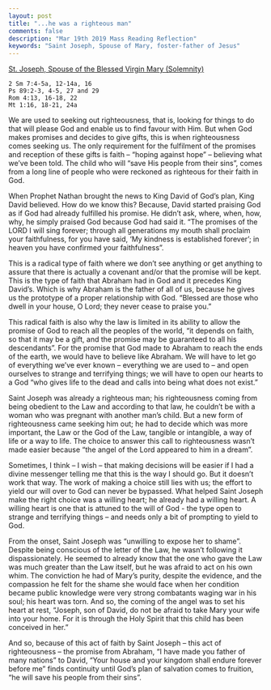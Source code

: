 ```yaml
---
layout: post
title: "...he was a righteous man"
comments: false
description: "Mar 19th 2019 Mass Reading Reflection"
keywords: "Saint Joseph, Spouse of Mary, foster-father of Jesus"
---
```


[St. Joseph, Spouse of the Blessed Virgin Mary (Solemnity)](http://www.usccb.org/bible/readings/031919.cfm)

```
2 Sm 7:4-5a, 12-14a, 16 
Ps 89:2-3, 4-5, 27 and 29 
Rom 4:13, 16-18, 22
Mt 1:16, 18-21, 24a 
```
We are used to seeking out righteousness, that is, looking for things to do that will please God and enable us to find favour with Him. But when God makes promises and decides to give gifts, this is when righteousness comes seeking us. The only requirement for the fulfilment of the promises and reception of these gifts is faith – “hoping against hope” – believing what we’ve been told. The child who will “save His people from their sins”, comes from a long line of people who were reckoned as righteous for their faith in God.  

When Prophet Nathan brought the news to King David of God’s plan, King David believed. How do we know this? Because, David started praising God as if God had already fulfilled his promise. He didn’t ask, where, when, how, why, he simply praised God because God had said it. “The promises of the LORD I will sing forever; through all generations my mouth shall proclaim your faithfulness, for you have said, ‘My kindness is established forever’; in heaven you have confirmed your faithfulness”. 

This is a radical type of faith where we don’t see anything or get anything to assure that there is actually a covenant and/or that the promise will be kept. This is the type of faith that Abraham had in God and it precedes King David’s. Which is why Abraham is the father of all of us, because he gives us the prototype of a proper relationship with God. “Blessed are those who dwell in your house, O Lord; they never cease to praise you.” 

This radical faith is also why the law is limited in its ability to allow the promise of God to reach all the peoples of the world, “it depends on faith, so that it may be a gift, and the promise may be guaranteed to all his descendants”. For the promise that God made to Abraham to reach the ends of the earth, we would have to believe like Abraham. We will have to let go of everything we’ve ever known – everything we are used to – and open ourselves to strange and terrifying things; we will have to open our hearts to a God “who gives life to the dead and calls into being what does not exist.”  

Saint Joseph was already a righteous man; his righteousness coming from being obedient to the Law and according to that law, he couldn’t be with a woman who was pregnant with another man’s child. But a new form of righteousness came seeking him out; he had to decide which was more important, the Law or the God of the Law, tangible or intangible, a way of life or a way to life. The choice to answer this call to righteousness wasn’t made easier because “the angel of the Lord appeared to him in a dream”. 

Sometimes, I think – I wish – that making decisions will be easier if I had a divine messenger telling me that this is the way I should go. But it doesn’t work that way. The work of making a choice still lies with us; the effort to yield our will over to God can never be bypassed. What helped Saint Joseph make the right choice was a willing heart; he already had a willing heart. A willing heart is one that is attuned to the will of God - the type open to strange and terrifying things – and needs only a bit of prompting to yield to God. 

From the onset, Saint Joseph was “unwilling to expose her to shame”. Despite being conscious of the letter of the Law, he wasn’t following it dispassionately. He seemed to already know that the one who gave the Law was much greater than the Law itself, but he was afraid to act on his own whim. The conviction he had of Mary’s purity, despite the evidence, and the compassion he felt for the shame she would face when her condition became public knowledge were very strong combatants waging war in his soul; his heart was torn. And so, the coming of the angel was to set his heart at rest, “Joseph, son of David, do not be afraid to take Mary your wife into your home. For it is through the Holy Spirit that this child has been conceived in her.” 

And so, because of this act of faith by Saint Joseph – this act of righteousness – the promise from Abraham, “I have made you father of many nations” to David, “Your house and your kingdom shall endure forever before me” finds continuity until God’s plan of salvation comes to fruition, “he will save his people from their sins”. 
